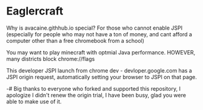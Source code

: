 # Eaglercraft

Why is avacaine.githhub.io special?
For those who cannot enable JSPI (especially for people who may not have a ton of money, and cant afford a computer other than a free chromebook from a school)

You may want to play minecraft with optmial Java performance.
HOWEVER, many districts block chrome://flags

This developer JSPI launch from chrome dev - devloper.google.com has a JSPI origin request, automatically setting your browser to JSPI on that page.


-# Big thanks to everyone who forked and supported this repository, I apologize I didn't renew the origin trial, I have been busy, glad you were able to make use of it.
